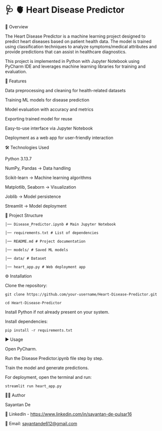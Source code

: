 # 🩺 🫀 Heart Disease Predictor

📌 Overview

The Heart Disease Predictor is a machine learning project designed to predict heart diseases based on patient health data. The model is trained using classification techniques to analyze symptoms/medical attributes and provide predictions that can assist in healthcare diagnostics.

This project is implemented in Python with Jupyter Notebook using PyCharm IDE and leverages machine learning libraries for training and evaluation.

🚀 Features

Data preprocessing and cleaning for health-related datasets

Training ML models for disease prediction

Model evaluation with accuracy and metrics

Exporting trained model for reuse

Easy-to-use interface via Jupyter Notebook

Deployment as a web app for user-friendly interaction

🛠️ Technologies Used

Python 3.13.7

NumPy, Pandas → Data handling

Scikit-learn → Machine learning algorithms

Matplotlib, Seaborn → Visualization

Joblib → Model persistence

Streamlit → Model deployment

📂 Project Structure

    │── Disease_Predictor.ipynb # Main Jupyter Notebook
    
    │── requirements.txt # List of dependencies
    
    │── README.md # Project documentation
    
    │── models/ # Saved ML models
    
    │── data/ # Dataset

    │── heart_app.py # Web deployment app

⚙️ Installation

Clone the repository:

    git clone https://github.com/your-username/Heart-Disease-Predictor.git
    
    cd Heart-Disease-Predictor

Install Python if not already present on your system.

Install dependencies:

    pip install -r requirements.txt

▶️ Usage

Open PyCharm.

Run the Disease Predictor.ipynb file step by step.

Train the model and generate predictions.

For deployment, open the terminal and run:

    streamlit run heart_app.py

👨‍💻 Author

Sayantan De

💼 LinkedIn - https://www.linkedin.com/in/sayantan-de-pulsar16

📧 Email: sayantande612@gmail.com

